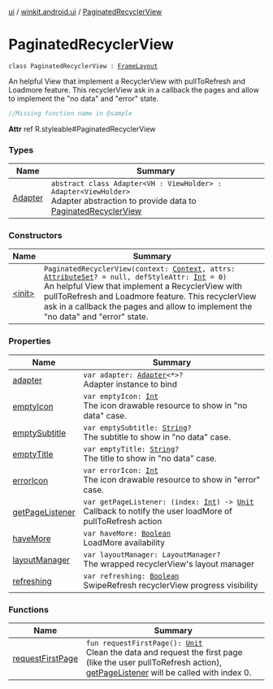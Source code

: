 [ui](../../index.md) / [winkit.android.ui](../index.md) / [PaginatedRecyclerView](./index.md)

# PaginatedRecyclerView

`class PaginatedRecyclerView : `[`FrameLayout`](https://developer.android.com/reference/android/widget/FrameLayout.html)

An helpful View that implement a RecyclerView with pullToRefresh and Loadmore feature.
This recyclerView ask in a callback the pages and allow to implement the "no data" and "error" state.

``` kotlin
//Missing function name in @sample
```

**Attr**
ref R.styleable#PaginatedRecyclerView

### Types

| Name | Summary |
|---|---|
| [Adapter](-adapter/index.md) | `abstract class Adapter<VH : ViewHolder> : Adapter<ViewHolder>`<br>Adapter abstraction to provide data to [PaginatedRecyclerView](./index.md) |

### Constructors

| Name | Summary |
|---|---|
| [&lt;init&gt;](-init-.md) | `PaginatedRecyclerView(context: `[`Context`](https://developer.android.com/reference/android/content/Context.html)`, attrs: `[`AttributeSet`](https://developer.android.com/reference/android/util/AttributeSet.html)`? = null, defStyleAttr: `[`Int`](https://kotlinlang.org/api/latest/jvm/stdlib/kotlin/-int/index.html)` = 0)`<br>An helpful View that implement a RecyclerView with pullToRefresh and Loadmore feature. This recyclerView ask in a callback the pages and allow to implement the "no data" and "error" state. |

### Properties

| Name | Summary |
|---|---|
| [adapter](adapter.md) | `var adapter: `[`Adapter`](-adapter/index.md)`<*>?`<br>Adapter instance to bind |
| [emptyIcon](empty-icon.md) | `var emptyIcon: `[`Int`](https://kotlinlang.org/api/latest/jvm/stdlib/kotlin/-int/index.html)<br>The icon drawable resource to show in "no data" case. |
| [emptySubtitle](empty-subtitle.md) | `var emptySubtitle: `[`String`](https://kotlinlang.org/api/latest/jvm/stdlib/kotlin/-string/index.html)`?`<br>The subtitle to show in "no data" case. |
| [emptyTitle](empty-title.md) | `var emptyTitle: `[`String`](https://kotlinlang.org/api/latest/jvm/stdlib/kotlin/-string/index.html)`?`<br>The title to show in "no data" case. |
| [errorIcon](error-icon.md) | `var errorIcon: `[`Int`](https://kotlinlang.org/api/latest/jvm/stdlib/kotlin/-int/index.html)<br>The icon drawable resource to show in "error" case. |
| [getPageListener](get-page-listener.md) | `var getPageListener: (index: `[`Int`](https://kotlinlang.org/api/latest/jvm/stdlib/kotlin/-int/index.html)`) -> `[`Unit`](https://kotlinlang.org/api/latest/jvm/stdlib/kotlin/-unit/index.html)<br>Callback to notify the user loadMore of pullToRefresh action |
| [haveMore](have-more.md) | `var haveMore: `[`Boolean`](https://kotlinlang.org/api/latest/jvm/stdlib/kotlin/-boolean/index.html)<br>LoadMore availability |
| [layoutManager](layout-manager.md) | `var layoutManager: LayoutManager?`<br>The wrapped recyclerView's layout manager |
| [refreshing](refreshing.md) | `var refreshing: `[`Boolean`](https://kotlinlang.org/api/latest/jvm/stdlib/kotlin/-boolean/index.html)<br>SwipeRefresh recyclerView progress visibility |

### Functions

| Name | Summary |
|---|---|
| [requestFirstPage](request-first-page.md) | `fun requestFirstPage(): `[`Unit`](https://kotlinlang.org/api/latest/jvm/stdlib/kotlin/-unit/index.html)<br>Clean the data and request the first page (like the user pullToRefresh action), [getPageListener](get-page-listener.md) will be called with index 0. |
